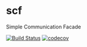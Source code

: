 # scf
Simple Communication Facade

[![Build Status](https://travis-ci.org/kraluk/scf.svg?branch=master)](https://travis-ci.org/kraluk/scf) [![codecov](https://codecov.io/gh/kraluk/scf/branch/master/graph/badge.svg)](https://codecov.io/gh/kraluk/scf) 
